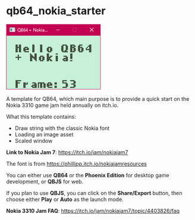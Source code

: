 # qb64_nokia_starter

![preview](./preview.png)

A template for QB64, which main purpose is to provide a quick start on the Nokia 3310 game jam held annually on itch.io.

What this template contains:
- Draw string with the classic Nokia font
- Loading an image asset
- Scaled window

**Link to Nokia Jam 7**: https://itch.io/jam/nokiajam7

The font is from https://phillipp.itch.io/nokiajamresources

You can either use **QB64** or the **Phoenix Edition** for desktop game development, or **QBJS** for web.

If you plan to use **QBJS**, you can click on the **Share/Export** button, then choose either **Play** or **Auto** as the launch mode.

**Nokia 3310 Jam FAQ**: https://itch.io/jam/nokiajam7/topic/4403826/faq